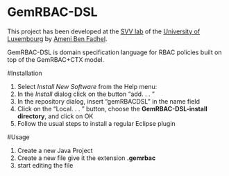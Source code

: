 GemRBAC-DSL
============
This project has been developed at the [SVV lab](http://www.svv.lu) of the [University of Luxembourg](http://wwwen.uni.lu) by [Ameni Ben Fadhel](http://wwwen.uni.lu/snt/people/ameni_ben_fadhel).

GemRBAC-DSL is domain specification language for RBAC policies built on top of the GemRBAC+CTX model.


#Installation

1. Select *Install New Software* from the Help menu:
2. In the *Install* dialog click on the button “add. . . ”
3. In the repository dialog, insert “gemRBACDSL” in the name field
4. Click on the “Local. . . ” button, choose the **GemRBAC-DSL-install directory**, and click on OK
5. Follow the usual steps to install a regular Eclipse plugin


#Usage
1. Create a new Java Project
2. Create a new file give it the extension **.gemrbac**
 3. start editing the file
